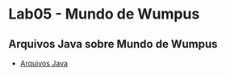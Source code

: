 # Lab05 - Mundo de Wumpus
## Arquivos Java sobre Mundo de Wumpus
* [Arquivos Java](src/pt/c40task/l05wumpus)
